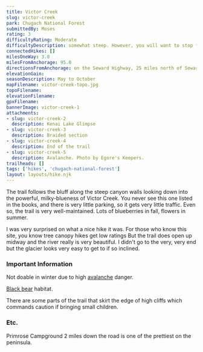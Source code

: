 ```yaml
---
title: Victor Creek
slug: victor-creek
park: Chugach National Forest
submittedBy: Moses
rating: 3
difficultyRating: Moderate
difficultyDescription: somewhat steep. However, you will want to stop frequently to look down into the canyon at beautiful Victor Creek, so it is not too taxing.
connectedHikes: []
milesOneWay: 3.0
milesFromAnchorage: 95.0
directionsFromAnchorage: on the Seward Highway, 25 miles north of Seward
elevationGain: 
seasonDescription: May to October
mapFilename: victor-creek-topo.jpg
topoFilename: 
elevationFilename: 
gpxFilename: 
bannerImage: victor-creek-1
attachments:
- slug: victor-creek-2
  description: Kenai Lake Glimpse
- slug: victor-creek-3
  description: Braided section
- slug: victor-creek-4
  description: End of the trail
- slug: victor-creek-5
  description: Avalanche. Photo by Egore's Keepers.
trailheads: []
tags: ['hikes', 'chugach-national-forest']
layout: layouts/hike.njk
---
```

The trail follows the bluff along the steep canyon walls looking down into the powerful, milky-blueness of Victor Creek. You never see this one listed in the books, and there is very little parking, so it gets very little traffic. Even so, the trail is very well-maintained. Lots of blueberries in fall, flowers in summer. 

I was very surprised on what a nice hike it was. For those who know this site, you know tree canopy hikes get low ratings But the trail does open up midway and the river really is very beautiful. I didn't go to the very, very end but the glacier looks very easy to get to if so inclined.

### Important Information

Not doable in winter due to high [avalanche](http://alaskahikesearch.com/education/#avalanche) danger.

[Black bear](http://alaskahikesearch.com/education/#bears) habitat.

There are some parts of the trail that skirt the edge of high cliffs which commands caution if bringing small children.

### Etc.

Primrose Campground 2 miles down the road is one of the prettiest on the peninsula.